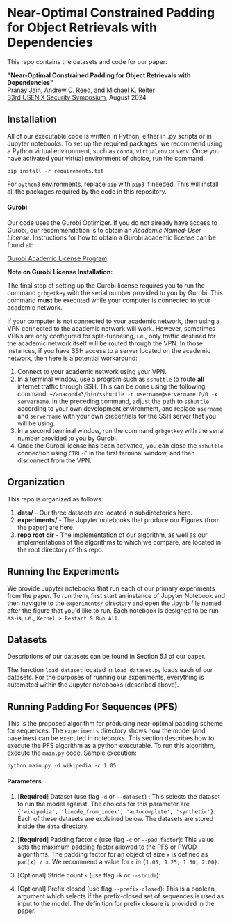 # Near-Optimal Constrained Padding for Object Retrievals with Dependencies

This repo contains the datasets and code for our paper:

__"Near-Optimal Constrained Padding for Object Retrievals with Dependencies"__  
[Pranay Jain](https://www.linkedin.com/in/pranayjain1), [Andrew C. Reed](https://andrewreed.io), and [Michael K. Reiter](https://reitermk.github.io)  
[33rd USENIX Security Symposium](https://www.usenix.org/conference/usenixsecurity24), August 2024

## Installation

All of our executable code is written in Python, either in .py scripts or in Jupyter notebooks. To set up the required packages, we recommend using a Python virtual environment, such as `conda`, `virtualenv` or `venv`. Once you have activated your virtual environment of choice, run the command:
```
pip install -r requirements.txt
```

For `python3` environments, replace `pip` with `pip3` if needed. This will install all the packages required by the code in this repository.

#### Gurobi

Our code uses the Gurobi Optimizer. If you do not already have access to Gurobi, our recommendation is to obtain an _Academic Named-User License_. Instructions for how to obtain a Gurobi academic license can be found at:

[Gurobi Academic License Program](https://www.gurobi.com/academia/academic-program-and-licenses)

**Note on Gurobi License Installation:**

The final step of setting up the Gurobi license requires you to run the command `grbgetkey` with the serial number provided to you by Gurobi. This command **must** be executed while your computer is connected to your academic network.

If your computer is not connected to your academic network, then using a VPN connected to the academic network will work. However, sometimes VPNs are only configured for split-tunneling, i.e., only traffic destined for the academic network itself will be routed through the VPN. In those instances, if you have SSH access to a server located on the academic network, then here is a potential workaround:
1. Connect to your academic network using your VPN.
2. In a terminal window, use a program such as `sshuttle` to route **all** internet traffic through SSH. This can be done using the following command: `~/anaconda3/bin/sshuttle -r username@servername 0/0 -x servername`. In the preceding command, adjust the path to `sshuttle` according to your own development environment, and replace `username` and `servername` with your own credentials for the SSH server that you will be using.
3. In a second terminal window, run the command `grbgetkey` with the serial number provided to you by Gurobi.
4. Once the Gurobi license has been activated, you can close the `sshuttle` connection using `CTRL-C` in the first terminal window, and then disconnect from the VPN.

## Organization

This repo is organized as follows:
1. **data/** - Our three datasets are located in subdirectories here.
2. **experiments/** - The Jupyter notebooks that produce our Figures (from the paper) are here.
3. **repo root dir** - The implementation of our algorithm, as well as our implementations of the algorithms to which we compare, are located in the root directory of this repo.

## Running the Experiments

We provide Jupyter notebooks that run each of our primary experiments from the paper. To run them, first start an instance of Jupyter Notebook and then navigate to the `experiments/` directory and open the .ipynb file named after the figure that you'd like to run. Each notebook is designed to be run as-is, i.e., `Kernel > Restart & Run All`.

## Datasets

Descriptions of our datasets can be found in Section 5.1 of our paper.

The function `load_dataset` located in `load_dataset.py` loads each of our datasets. For the purposes of running our experiments, everything is automated within the Jupyter notebooks (described above).

## Running Padding For Sequences (PFS)

This is the proposed algorithm for producing near-optimal padding scheme for sequences. The `experiments` directory shows how the model (and baselines) can be executed in notebooks. This section describes how to execute the PFS algorithm as a python executable. To run this algorithm, execute the `main.py` code. Sample execution:

```
python main.py -d wikipedia -c 1.05
```

#### Parameters

1. [**Required**] Dataset (use flag `-d` or `--dataset`) : This selects the dataset to run the model against. The choices for this parameter are `{'wikipedia', 'linode_from_index', 'autocomplete', 'synthetic'}`. Each of these datasets are explained below. The datasets are stored inside the `data` directory.

2. [**Required**] Padding factor `c` (use flag `-c` or `--pad_factor`): This value sets the maximum padding factor allowed to the PFS or PWOD algorithms. The padding factor for an object of size `x` is defined as `pad(x) / x`. We recommend a value for `c` in `{1.05, 1.25, 1.50, 2.00}`.

3. [Optional] Stride count `k` (use flag `-k` or `--stride`):

4. [Optional] Prefix closed (use flag `--prefix-closed`): This is a boolean argument which selects if the prefix-closed set of sequences is used as input to the model. The definition for prefix closure is provided in the paper.
